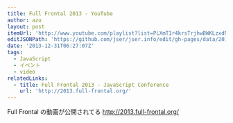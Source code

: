 ```yaml
---
title: Full Frontal 2013 - YouTube
author: azu
layout: post
itemUrl: 'http://www.youtube.com/playlist?list=PLXmT1r4krsTrjhwBWKLzxdNjb9ZCb_cFI'
editJSONPath: 'https://github.com/jser/jser.info/edit/gh-pages/data/2013/12/index.json'
date: '2013-12-31T06:27:07Z'
tags:
  - JavaScript
  - イベント
  - video
relatedLinks:
  - title: Full Frontal 2013 - JavaScript Conference
    url: 'http://2013.full-frontal.org/'
---
```

Full Frontal の動画が公開されてる
http://2013.full-frontal.org/
